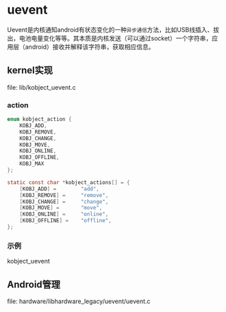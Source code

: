 # uevent

Uevent是内核通知android有状态变化的一种`异步通信`方法，比如USB线插入、拔出，电池电量变化等等。其本质是内核发送（可以通过socket）一个字符串，应用层（android）接收并解释该字符串，获取相应信息。

## kernel实现

file: lib/kobject_uevent.c

### action

``` C
enum kobject_action {
    KOBJ_ADD,
    KOBJ_REMOVE,
    KOBJ_CHANGE,                   
    KOBJ_MOVE,
    KOBJ_ONLINE,
    KOBJ_OFFLINE,
    KOBJ_MAX
};
```

``` C
static const char *kobject_actions[] = {
    [KOBJ_ADD] =        "add",
    [KOBJ_REMOVE] =     "remove",
    [KOBJ_CHANGE] =     "change",
    [KOBJ_MOVE] =       "move",
    [KOBJ_ONLINE] =     "online",
    [KOBJ_OFFLINE] =    "offline",
};
```

### 示例

kobject_uevent


## Android管理

file: hardware/libhardware_legacy/uevent/uevent.c






